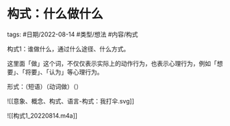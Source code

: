 # 构式：什么做什么

tags: #日期/2022-08-14 #类型/想法 #内容/构式  

构式1：谁做什么，通过什么途径、什么方式。

这里面「做」这个词，不仅仅表示实际上的动作行为，也表示心理行为，例如「想要」、「将要」、「认为」等心理行为。

形式：（短语）（动词做）（）


![[意象、概念、构式、语言-构式：我打伞.svg]]





![[构式1_20220814.m4a]]
